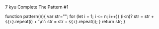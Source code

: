 7 kyu
Complete The Pattern #1

function pattern(n){
var str="";
   for (let i = 1; i <= n; i++){
   (i<n)? str = str + `${i}`.repeat(i) + '\n': str = str + `${i}`.repeat(i);
   }
   return str;
}
